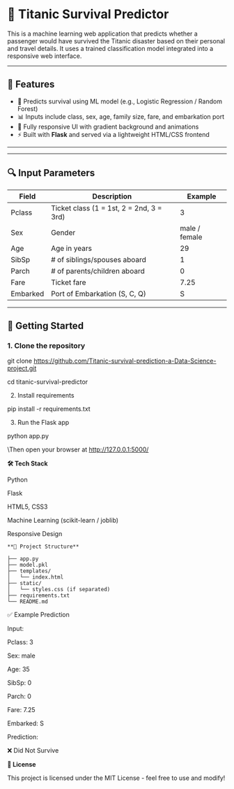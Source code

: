 # 🚢 Titanic Survival Predictor

This is a machine learning web application that predicts whether a passenger would have survived the Titanic disaster based on their personal and travel details. It uses a trained classification model integrated into a responsive web interface.

---

## 📌 Features

- 🧠 Predicts survival using ML model (e.g., Logistic Regression / Random Forest)
- 📊 Inputs include class, sex, age, family size, fare, and embarkation port
- 🎨 Fully responsive UI with gradient background and animations
- ⚡ Built with **Flask** and served via a lightweight HTML/CSS frontend

---

---

## 🔍 Input Parameters

| Field       | Description                         | Example       |
|-------------|-------------------------------------|---------------|
| Pclass      | Ticket class (1 = 1st, 2 = 2nd, 3 = 3rd) | 3           |
| Sex         | Gender                              | male / female |
| Age         | Age in years                        | 29            |
| SibSp       | # of siblings/spouses aboard        | 1             |
| Parch       | # of parents/children aboard        | 0             |
| Fare        | Ticket fare                         | 7.25          |
| Embarked    | Port of Embarkation (S, C, Q)       | S             |

---

## 🚀 Getting Started

### 1. Clone the repository

git clone https://github.com/Titanic-survival-prediction-a-Data-Science-project.git

cd titanic-survival-predictor

2. Install requirements

pip install -r requirements.txt

3. Run the Flask app

python app.py

\Then open your browser at http://127.0.0.1:5000/

**🛠 Tech Stack**

Python

Flask

HTML5, CSS3

Machine Learning (scikit-learn / joblib)

Responsive Design

```
**📁 Project Structure**

├── app.py
├── model.pkl
├── templates/
│   └── index.html
├── static/
│   └── styles.css (if separated)
├── requirements.txt
└── README.md
```

✅ Example Prediction

Input:

Pclass: 3

Sex: male

Age: 35

SibSp: 0

Parch: 0

Fare: 7.25

Embarked: S

Prediction:

❌ Did Not Survive

**📄 License**

This project is licensed under the MIT License - feel free to use and modify!


